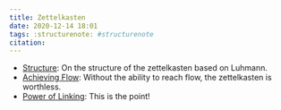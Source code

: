 ```yaml
---
title: Zettelkasten
date: 2020-12-14 18:01
tags: :structurenote: #structurenote
citation: 
---
```

- [Structure](202012081046.md): On the structure of the zettelkasten based on Luhmann.
- [Achieving Flow](202012081433.md): Without the ability to reach flow, the zettelkasten is worthless.
- [Power of Linking](202012081141.md): This is the point!
